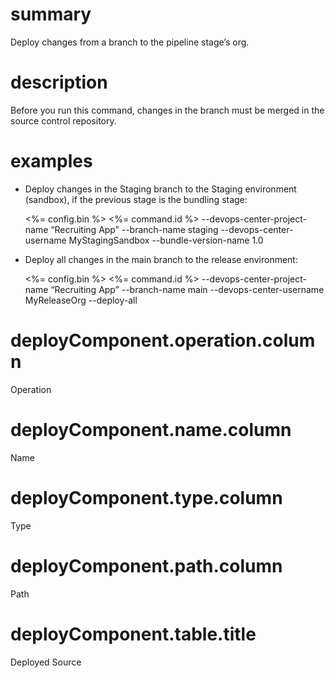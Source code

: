 # summary

Deploy changes from a branch to the pipeline stage’s org.

# description

Before you run this command, changes in the branch must be merged in the source control repository.

# examples

- Deploy changes in the Staging branch to the Staging environment (sandbox), if the previous stage is the bundling stage:

  <%= config.bin %> <%= command.id %> --devops-center-project-name “Recruiting App” --branch-name staging --devops-center-username MyStagingSandbox --bundle-version-name 1.0

- Deploy all changes in the main branch to the release environment:

  <%= config.bin %> <%= command.id %> --devops-center-project-name “Recruiting App” --branch-name main --devops-center-username MyReleaseOrg --deploy-all

# deployComponent.operation.column

Operation

# deployComponent.name.column

Name

# deployComponent.type.column

Type

# deployComponent.path.column

Path

# deployComponent.table.title

Deployed Source
